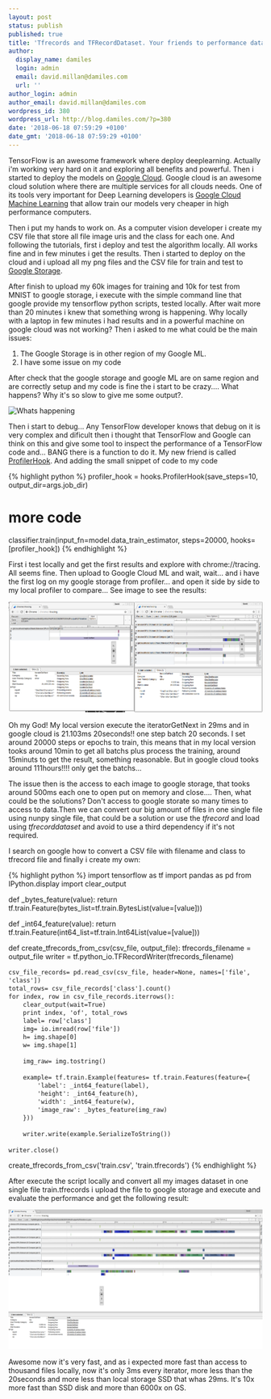 ```yaml
---
layout: post
status: publish
published: true
title: 'Tfrecords and TFRecordDataset. Your friends to performance data access on Google Cloud ML'
author:
  display_name: damiles
  login: admin
  email: david.millan@damiles.com
  url: ''
author_login: admin
author_email: david.millan@damiles.com
wordpress_id: 380
wordpress_url: http://blog.damiles.com/?p=380
date: '2018-06-18 07:59:29 +0100'
date_gmt: '2018-06-18 07:59:29 +0100'
---
```


TensorFlow is an awesome framework where deploy deeplearning. Actually i'm working very hard on it and exploring all benefits and powerful. Then i started to deploy the models on <a href="https://cloud.google.com" target="_blank">Google Cloud</a>. Google cloud is an awesome cloud solution where there are multiple services for all clouds needs. One of its tools very important for Deep Learning developers is <a href="https://cloud.google.com/ml-engine" target="_blank">Google Cloud Machine Learning</a> that allow train our models very cheaper in high performance computers.

Then i put my hands to work on. As a computer vision developer i create my CSV file that store all file image uris and the class for each one. And following the tutorials, first i deploy and test the algorithm locally. All works fine and in few minutes i get the results. Then i started to deploy on the cloud and i upload all my png files and the CSV file for train and test to <a href="https://cloud.google.com/storage" target="_blank">Google Storage</a>.

After finish to upload my 60k images for training and 10k for test from MNIST to google storage, i execute with the simple command line that google provide my tensorflow python scripts, tested locally. After wait more than 20 minutes i knew that something wrong is happening. Why locally with a laptop in few minutes i had results and in a powerful machine on google cloud was not working? Then i asked to me what could be the main issues:

1. The Google Storage is in other region of my Google ML.
2. I have some issue on my code

After check that the google storage and google ML are on same region and are correctly setup and my code is fine the i start to be crazy.... What happens? Why it's so slow to give me some output?. 

![Whats happening](https://media.giphy.com/media/2qj6bUKROWNkQ/giphy.gif)

Then i start to debug... Any TensorFlow developer knows that debug on it is very complex and dificult then i thought that TensorFlow and Google can think on this and give some tool to inspect the performance of a TensorFlow code and... BANG there is a function to do it. My new friend is called <a href="https://www.tensorflow.org/api_docs/python/tf/train/ProfilerHook" target="_blank" >ProfilerHook</a>. And adding the small snippet of code to my code

{% highlight python %}
  profiler_hook = hooks.ProfilerHook(save_steps=10, output_dir=args.job_dir)
  # more code
  classifier.train(input_fn=model.data_train_estimator, steps=20000, hooks=[profiler_hook])
{% endhighlight %}

First i test locally and get the first results and explore with chrome://tracing. All seems fine. Then upload to Google Cloud ML and wait, wait... and i have the first log on my google storage from profiler... and open it side by side to my local profiler to compare... See image to see the results:

![Google Storage vs SSD Storage](/assets/2018/performance-data-gs.png)

Oh my God! My local version execute the iteratorGetNext in 29ms and in google cloud is 21.103ms 20seconds!! one step batch 20 seconds. I set around 20000 steps or epochs to train, this means that in my local version tooks around 10min to get all batchs plus process the training, around 15minuts to get the result, something reasonable. But in google cloud tooks around 111hours!!!! only get the batchs...

The issue then is the access to each image to google storage, that tooks around 500ms each one to open put on memory and close.... Then, what could be the solutions? Don't access to google storate so many times to access to data.Then we can convert our big amount of files in one single file using nunpy single file, that could be a solution or use the *tfrecord* and load using *tfrecorddataset* and avoid to use a third dependency if it's not required.

I search on google how to convert a CSV file with filename and class to tfrecord file and finally i create my own:

{% highlight python %}
import tensorflow as tf
import pandas as pd
from IPython.display import clear_output

def _bytes_feature(value):
    return tf.train.Feature(bytes_list=tf.train.BytesList(value=[value]))

def _int64_feature(value):
    return tf.train.Feature(int64_list=tf.train.Int64List(value=[value]))

def create_tfrecords_from_csv(csv_file, output_file):
    tfrecords_filename = output_file
    writer = tf.python_io.TFRecordWriter(tfrecords_filename)

    csv_file_records= pd.read_csv(csv_file, header=None, names=['file', 'class'])
    total_rows= csv_file_records['class'].count()
    for index, row in csv_file_records.iterrows():
        clear_output(wait=True)
        print index, 'of', total_rows
        label= row['class']
        img= io.imread(row['file'])
        h= img.shape[0]
        w= img.shape[1]
        
        img_raw= img.tostring()
    
        example= tf.train.Example(features= tf.train.Features(feature={
            'label': _int64_feature(label),
            'height': _int64_feature(h),
            'width': _int64_feature(w),
            'image_raw': _bytes_feature(img_raw)
        }))
    
        writer.write(example.SerializeToString())

    writer.close()
    
create_tfrecords_from_csv('train.csv', 'train.tfrecords')
{% endhighlight %}

After execute the script locally and convert all my images dataset in one single file train.tfrecords i upload the file to google storage and execute and evaluate the performance and get the following result:

![TFRecords performance](/assets/2018/performance-data-gs-tfrecords.png)

Awesome now it's very fast, and as i expected more fast than access to thousand files locally, now it's only 3ms every iterator, more less than the 20seconds and more less than local storage SSD that whas 29ms. It's 10x more fast than SSD disk and more than 6000x on GS.


